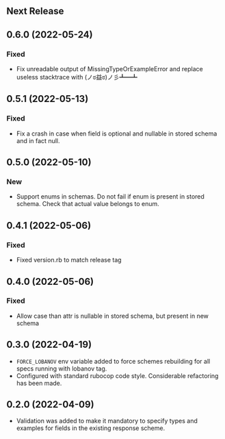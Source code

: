## Next Release

## 0.6.0 (2022-05-24)

### Fixed

* Fix unreadable output of MissingTypeOrExampleError and replace useless stacktrace with (ノಠ益ಠ)ノ彡┻━┻

## 0.5.1 (2022-05-13)

### Fixed

* Fix a crash in case when field is optional and nullable in stored schema and in fact null.

## 0.5.0 (2022-05-10)

### New

* Support enums in schemas. Do not fail if enum is present in stored schema. Check that actual value belongs to enum.

## 0.4.1 (2022-05-06)

### Fixed

* Fixed version.rb to match release tag

## 0.4.0 (2022-05-06)

### Fixed

* Allow case than attr is nullable in stored schema, but present in new schema

## 0.3.0 (2022-04-19)

* `FORCE_LOBANOV` env variable added to force schemes rebuilding for all specs running with lobanov tag.
* Configured with standard rubocop code style. Considerable refactoring has been made.

## 0.2.0 (2022-04-09)

* Validation was added to make it mandatory to specify types and examples for fields in the existing response scheme.
